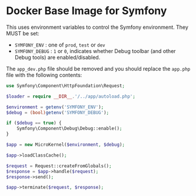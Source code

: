 # Docker Base Image for Symfony

This uses environment variables to control the Symfony environment.  They MUST be set:

- `SYMFONY_ENV` : one of `prod`, `test` or `dev`
- `SYMFONY_DEBUG` : `1` or `0`, indicates whether Debug toolbar (and other Debug tools) are enabled/disabled.

The `app_dev.php` file should be removed and you should replace the `app.php` file with the following contents:

```php
use Symfony\Component\HttpFoundation\Request;

$loader = require __DIR__.'/../app/autoload.php';

$environment = getenv('SYMFONY_ENV');
$debug = (bool)getenv('SYMFONY_DEBUG');

if ($debug == true) {
    Symfony\Component\Debug\Debug::enable();
}

$app = new MicroKernel($environment, $debug);

$app->loadClassCache();

$request = Request::createFromGlobals();
$response = $app->handle($request);
$response->send();

$app->terminate($request, $response);
```
